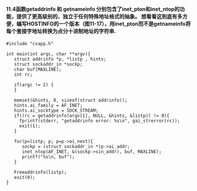 #### 11.4函数getaddrinfo 和 getnameinfo 分别包含了inet_pton和inet_ntop的功能，提供了更高级别的、独立于任何特殊地址格式的抽象。 想看看这到底有多方便，编写HOSTINFO的一个版本（图11-17），用inet_pton而不是getnameinfo将每个套接字地址转换为点分十进制地址的字符串.
```
#include "csapp.h"

int main(int argc, char **argv){
   struct addrinfo *p, *listp , hints;
   struct sockaddr_in *sockp;
   char buf[MAXLINE];
   int rc;
   
   if(argc != 2) {
   }
   
   memset(&hints, 0, sizeof(struct addrinfo));
   hints.ai_family = AF_INET;
   hints.ai_socktype = SOCK_STREAM;
   if((rc = getaddrinfo(argv[1], NULL, &hints, &listp)) != 0){
     fprintf(stderr, "getaddrinfo error: %s\n", gai_strerror(rc));
     exit(1);
   }
   
   for(p=listp; p; p=p->ai_next){
      sockp = (struct sockaddr_in *)p->ai_addr;
      inet_ntop(AF_INET, &(sockp->sin_addr), buf, MAXLINE);
      printf("%s\n, buf");
   }
   
   Freeaddrinfo(listp);
   exit(0);
}

```

